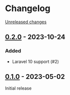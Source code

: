 # Changelog 

[Unreleased changes](https://github.com/rapidez/guest-wishlist/compare/0.2.0...master)
## [0.2.0](https://github.com/rapidez/guest-wishlist/releases/tag/0.2.0) - 2023-10-24

### Added

- Laravel 10 support (#2)

## [0.1.0](https://github.com/rapidez/guest-wishlist/releases/tag/0.1.0) - 2023-05-02

Initial release

